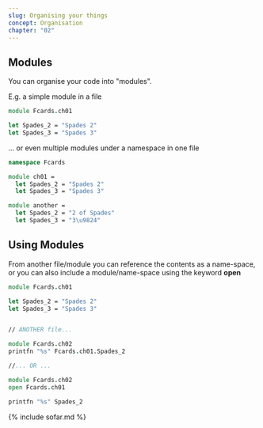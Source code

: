 ```yaml
---
slug: Organising your things
concept: Organisation
chapter: "02"
---
```

## Modules
You can organise your code into "modules".

E.g. a simple module in a file
```fsharp
module Fcards.ch01  

let Spades_2 = "Spades 2"
let Spades_3 = "Spades 3"
```

... or even multiple modules under a namespace in one file
```fsharp
namespace Fcards

module ch01 =
  let Spades_2 = "Spades 2"
  let Spades_3 = "Spades 3"

module another = 
  let Spades_2 = "2 of Spades"
  let Spades_3 = "3\u9824"
```

## Using Modules
From another file/module you can reference the contents as a name-space, or you can also include a module/name-space using the keyword __open__
```fsharp
module Fcards.ch01  

let Spades_2 = "Spades 2"
let Spades_3 = "Spades 3"


// ANOTHER file...

module Fcards.ch02
printfn "%s" Fcards.ch01.Spades_2

//... OR ...

module Fcards.ch02
open Fcards.ch01 

printfn "%s" Spades_2
```

{% include sofar.md %}